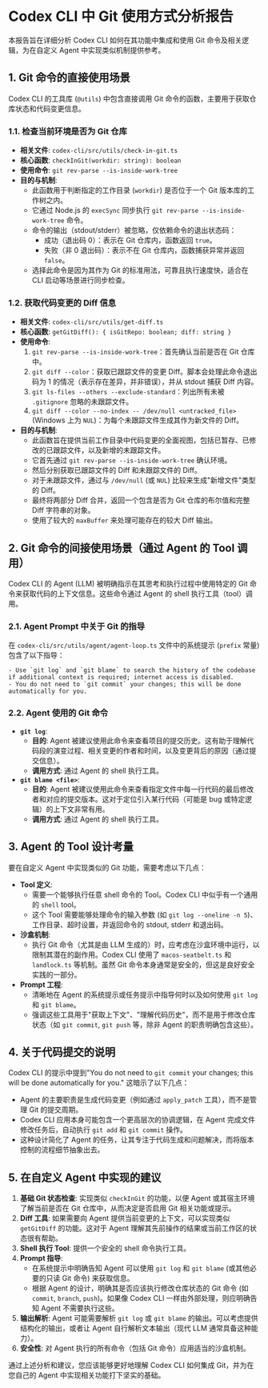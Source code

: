# Codex CLI 中 Git 使用方式分析报告

本报告旨在详细分析 Codex CLI 如何在其功能中集成和使用 Git 命令及相关逻辑，为在自定义 Agent 中实现类似机制提供参考。

## 1. Git 命令的直接使用场景

Codex CLI 的工具库 (`@utils`) 中包含直接调用 Git 命令的函数，主要用于获取仓库状态和代码变更信息。

### 1.1. 检查当前环境是否为 Git 仓库

*   **相关文件**: `codex-cli/src/utils/check-in-git.ts`
*   **核心函数**: `checkInGit(workdir: string): boolean`
*   **使用命令**: `git rev-parse --is-inside-work-tree`
*   **目的与机制**:
    *   此函数用于判断指定的工作目录 (`workdir`) 是否位于一个 Git 版本库的工作树之内。
    *   它通过 Node.js 的 `execSync` 同步执行 `git rev-parse --is-inside-work-tree` 命令。
    *   命令的输出（stdout/stderr）被忽略，仅依赖命令的退出状态码：
        *   成功（退出码 0）：表示在 Git 仓库内，函数返回 `true`。
        *   失败（非 0 退出码）：表示不在 Git 仓库内，函数捕获异常并返回 `false`。
    *   选择此命令是因为其作为 Git 的标准用法，可靠且执行速度快，适合在 CLI 启动等场景进行同步检查。

### 1.2. 获取代码变更的 Diff 信息

*   **相关文件**: `codex-cli/src/utils/get-diff.ts`
*   **核心函数**: `getGitDiff(): { isGitRepo: boolean; diff: string }`
*   **使用命令**:
    1.  `git rev-parse --is-inside-work-tree`：首先确认当前是否在 Git 仓库中。
    2.  `git diff --color`：获取已跟踪文件的变更 Diff。脚本会处理此命令退出码为 1 的情况（表示存在差异，并非错误），并从 stdout 捕获 Diff 内容。
    3.  `git ls-files --others --exclude-standard`：列出所有未被 `.gitignore` 忽略的未跟踪文件。
    4.  `git diff --color --no-index -- /dev/null <untracked_file>` (Windows 上为 `NUL`)：为每个未跟踪文件生成其作为新文件的 Diff。
*   **目的与机制**:
    *   此函数旨在提供当前工作目录中代码变更的全面视图，包括已暂存、已修改的已跟踪文件，以及新增的未跟踪文件。
    *   它首先通过 `git rev-parse --is-inside-work-tree` 确认环境。
    *   然后分别获取已跟踪文件的 Diff 和未跟踪文件的 Diff。
    *   对于未跟踪文件，通过与 `/dev/null` (或 `NUL`) 比较来生成"新增文件"类型的 Diff。
    *   最终将两部分 Diff 合并，返回一个包含是否为 Git 仓库的布尔值和完整 Diff 字符串的对象。
    *   使用了较大的 `maxBuffer` 来处理可能存在的较大 Diff 输出。

## 2. Git 命令的间接使用场景（通过 Agent 的 Tool 调用）

Codex CLI 的 Agent (LLM) 被明确指示在其思考和执行过程中使用特定的 Git 命令来获取代码的上下文信息。这些命令通过 Agent 的 shell 执行工具（tool）调用。

### 2.1. Agent Prompt 中关于 Git 的指导

在 `codex-cli/src/utils/agent/agent-loop.ts` 文件中的系统提示 (`prefix` 常量) 包含了以下指导：

```
- Use `git log` and `git blame` to search the history of the codebase if additional context is required; internet access is disabled.
- You do not need to `git commit` your changes; this will be done automatically for you.
```

### 2.2. Agent 使用的 Git 命令

*   **`git log`**:
    *   **目的**: Agent 被建议使用此命令来查看项目的提交历史。这有助于理解代码段的演变过程、相关变更的作者和时间，以及变更背后的原因（通过提交信息）。
    *   **调用方式**: 通过 Agent 的 shell 执行工具。
*   **`git blame <file>`**:
    *   **目的**: Agent 被建议使用此命令来查看指定文件中每一行代码的最后修改者和对应的提交版本。这对于定位引入某行代码（可能是 bug 或特定逻辑）的上下文非常有用。
    *   **调用方式**: 通过 Agent 的 shell 执行工具。

## 3. Agent 的 Tool 设计考量

要在自定义 Agent 中实现类似的 Git 功能，需要考虑以下几点：

*   **Tool 定义**:
    *   需要一个能够执行任意 shell 命令的 Tool。Codex CLI 中似乎有一个通用的 `shell` tool。
    *   这个 Tool 需要能够处理命令的输入参数 (如 `git log --oneline -n 5`)、工作目录、超时设置，并返回命令的 stdout, stderr 和退出码。
*   **沙盒机制**:
    *   执行 Git 命令（尤其是由 LLM 生成的）时，应考虑在沙盒环境中运行，以限制其潜在的副作用。Codex CLI 使用了 `macos-seatbelt.ts` 和 `landlock.ts` 等机制。虽然 Git 命令本身通常是安全的，但这是良好安全实践的一部分。
*   **Prompt 工程**:
    *   清晰地在 Agent 的系统提示或任务提示中指导何时以及如何使用 `git log` 和 `git blame`。
    *   强调这些工具用于"获取上下文"、"理解代码历史"，而不是用于修改仓库状态（如 `git commit`, `git push` 等，除非 Agent 的职责明确包含这些）。

## 4. 关于代码提交的说明

Codex CLI 的提示中提到"You do not need to `git commit` your changes; this will be done automatically for you." 这暗示了以下几点：

*   Agent 的主要职责是生成代码变更（例如通过 `apply_patch` 工具），而不是管理 Git 的提交周期。
*   Codex CLI 应用本身可能包含一个更高层次的协调逻辑，在 Agent 完成文件修改任务后，自动执行 `git add` 和 `git commit` 操作。
*   这种设计简化了 Agent 的任务，让其专注于代码生成和问题解决，而将版本控制的流程细节抽象出去。

## 5. 在自定义 Agent 中实现的建议

1.  **基础 Git 状态检查**: 实现类似 `checkInGit` 的功能，以便 Agent 或其宿主环境了解当前是否在 Git 仓库中，从而决定是否启用 Git 相关功能或提示。
2.  **Diff 工具**: 如果需要向 Agent 提供当前变更的上下文，可以实现类似 `getGitDiff` 的功能。这对于 Agent 理解其先前操作的结果或当前工作区的状态很有帮助。
3.  **Shell 执行 Tool**: 提供一个安全的 shell 命令执行工具。
4.  **Prompt 指导**:
    *   在系统提示中明确告知 Agent 可以使用 `git log` 和 `git blame` (或其他必要的只读 Git 命令) 来获取信息。
    *   根据 Agent 的设计，明确其是否应该执行修改仓库状态的 Git 命令 (如 `commit`, `branch`, `push`)。如果像 Codex CLI 一样由外部处理，则应明确告知 Agent 不需要执行这些。
5.  **输出解析**: Agent 可能需要解析 `git log` 或 `git blame` 的输出。可以考虑提供结构化的输出，或者让 Agent 自行解析文本输出（现代 LLM 通常具备这种能力）。
6.  **安全性**: 对 Agent 执行的所有命令（包括 Git 命令）应用适当的沙盒机制。

通过上述分析和建议，您应该能够更好地理解 Codex CLI 如何集成 Git，并为在您自己的 Agent 中实现相关功能打下坚实的基础。 
